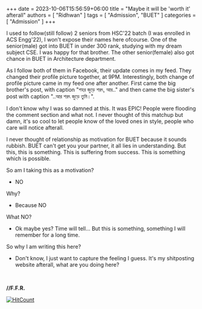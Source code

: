 ﻿+++ 
date = 2023-10-06T15:56:59+06:00
title = "Maybe it will be 'worth it' afterall"
authors = [ "Ridhwan" ]
tags = [ "Admission", "BUET" ]
categories = [ "Admission" ]
+++

I used to follow(still follow) 2 seniors from HSC'22 batch (I was enrolled in ACS Engg'22), I won't expose their names here ofcourse.
One of the senior(male) got into BUET in under 300 rank, studying with my dream subject CSE. I was happy for that brother. The other senior(female) also got chance in BUET in
Architecture department.<br>

As I follow both of them in Facebook, their update comes in my feed. They changed their profile picture together, at 9PM. Interestingly, both change of profile picture
came in my feed one after another. First came the big brother's post, with caption "শহর জুড়ে শরৎ,  আর.." and then came the big sister's post with caption "..আর শরৎ জুড়ে তুমি।".<br>

I don't know why I was so damned at this. It was EPIC! People were flooding the comment section and what not. I never thought of this matchup but damn, it's so cool to let people know
of the loved ones in style, people who care will notice afterall.<br>

I never thought of relationship as motivation for BUET because it sounds rubbish. BUET can't get you your partner, it all lies in understanding.
But this, this is something. This is suffering from success. This is something which is possible.<br>

So am I taking this as a motivation?
- NO

Why?
- Because NO

What NO?
- Ok maybe yes? Time will tell... But this is something, something I will remember for a long time.

So why I am writing this here?
- Don't know, I just want to capture the feeling I guess. It's my shitposting website afterall, what are you doing here?
<br>

**//F.F.R.**


[![HitCount](https://hits.dwyl.com/FahimFuad/007a.svg?style=flat-square&show=unique)](http://hits.dwyl.com/FahimFuad/007a)